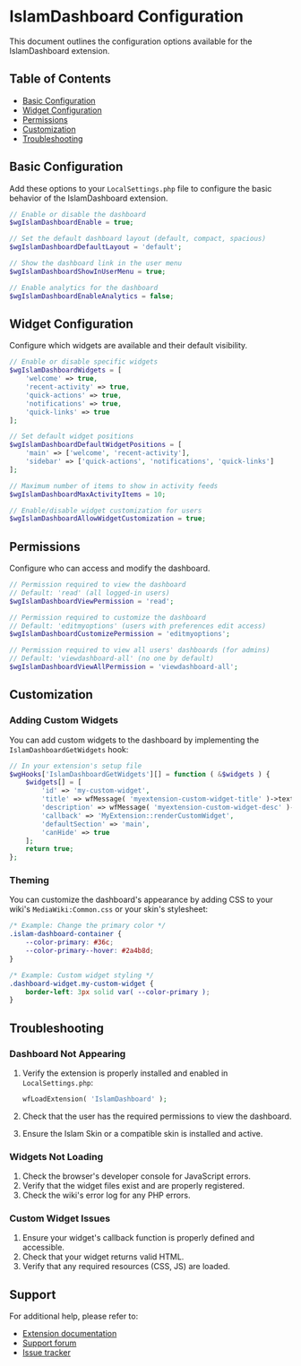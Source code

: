 # IslamDashboard Configuration

This document outlines the configuration options available for the IslamDashboard extension.

## Table of Contents

- [Basic Configuration](#basic-configuration)
- [Widget Configuration](#widget-configuration)
- [Permissions](#permissions)
- [Customization](#customization)
- [Troubleshooting](#troubleshooting)

## Basic Configuration

Add these options to your `LocalSettings.php` file to configure the basic behavior of the IslamDashboard extension.

```php
// Enable or disable the dashboard
$wgIslamDashboardEnable = true;

// Set the default dashboard layout (default, compact, spacious)
$wgIslamDashboardDefaultLayout = 'default';

// Show the dashboard link in the user menu
$wgIslamDashboardShowInUserMenu = true;

// Enable analytics for the dashboard
$wgIslamDashboardEnableAnalytics = false;
```

## Widget Configuration

Configure which widgets are available and their default visibility.

```php
// Enable or disable specific widgets
$wgIslamDashboardWidgets = [
    'welcome' => true,
    'recent-activity' => true,
    'quick-actions' => true,
    'notifications' => true,
    'quick-links' => true
];

// Set default widget positions
$wgIslamDashboardDefaultWidgetPositions = [
    'main' => ['welcome', 'recent-activity'],
    'sidebar' => ['quick-actions', 'notifications', 'quick-links']
];

// Maximum number of items to show in activity feeds
$wgIslamDashboardMaxActivityItems = 10;

// Enable/disable widget customization for users
$wgIslamDashboardAllowWidgetCustomization = true;
```

## Permissions

Configure who can access and modify the dashboard.

```php
// Permission required to view the dashboard
// Default: 'read' (all logged-in users)
$wgIslamDashboardViewPermission = 'read';

// Permission required to customize the dashboard
// Default: 'editmyoptions' (users with preferences edit access)
$wgIslamDashboardCustomizePermission = 'editmyoptions';

// Permission required to view all users' dashboards (for admins)
// Default: 'viewdashboard-all' (no one by default)
$wgIslamDashboardViewAllPermission = 'viewdashboard-all';
```

## Customization

### Adding Custom Widgets

You can add custom widgets to the dashboard by implementing the `IslamDashboardGetWidgets` hook:

```php
// In your extension's setup file
$wgHooks['IslamDashboardGetWidgets'][] = function ( &$widgets ) {
    $widgets[] = [
        'id' => 'my-custom-widget',
        'title' => wfMessage( 'myextension-custom-widget-title' )->text(),
        'description' => wfMessage( 'myextension-custom-widget-desc' )->text(),
        'callback' => 'MyExtension::renderCustomWidget',
        'defaultSection' => 'main',
        'canHide' => true
    ];
    return true;
};
```

### Theming

You can customize the dashboard's appearance by adding CSS to your wiki's `MediaWiki:Common.css` or your skin's stylesheet:

```css
/* Example: Change the primary color */
.islam-dashboard-container {
    --color-primary: #36c;
    --color-primary--hover: #2a4b8d;
}

/* Example: Custom widget styling */
.dashboard-widget.my-custom-widget {
    border-left: 3px solid var( --color-primary );
}
```

## Troubleshooting

### Dashboard Not Appearing

1. Verify the extension is properly installed and enabled in `LocalSettings.php`:
   ```php
   wfLoadExtension( 'IslamDashboard' );
   ```

2. Check that the user has the required permissions to view the dashboard.

3. Ensure the Islam Skin or a compatible skin is installed and active.

### Widgets Not Loading

1. Check the browser's developer console for JavaScript errors.
2. Verify that the widget files exist and are properly registered.
3. Check the wiki's error log for any PHP errors.

### Custom Widget Issues

1. Ensure your widget's callback function is properly defined and accessible.
2. Check that your widget returns valid HTML.
3. Verify that any required resources (CSS, JS) are loaded.

## Support

For additional help, please refer to:
- [Extension documentation](https://www.mediawiki.org/wiki/Extension:IslamDashboard)
- [Support forum](https://www.mediawiki.org/wiki/Extension_talk:IslamDashboard)
- [Issue tracker](https://github.com/muslim-wiki/IslamDashboard/issues)
